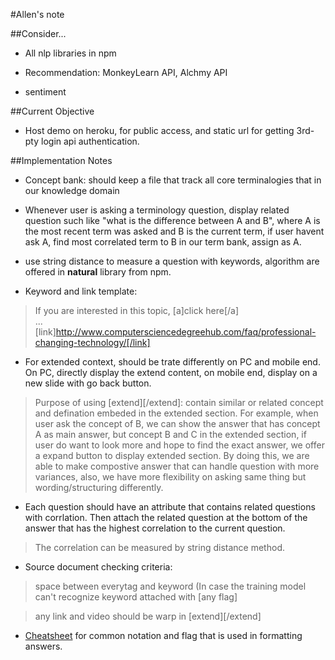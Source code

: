 #Allen's note

##Consider...

- All nlp libraries in npm
>
- Recommendation: MonkeyLearn API, Alchmy API
>
- sentiment

##Current Objective

- Host demo on heroku, for public access, and static url for getting 3rd-pty login api authentication.

##Implementation Notes

- Concept bank: should keep a file that track all core terminalogies that in our knowledge domain

- Whenever user is asking a terminology question, display related question such like "what is the difference between A and B", where A is the most recent term was asked and B is the current term, if user havent ask A, find most correlated term to B in our term bank, assign as A.

- use string distance to measure a question with keywords, algorithm  are offered in <b>natural</b> library from npm.

- Keyword and link template:

> If you are interested in this topic, [a]click here[/a]</br>...</br>[link]http://www.computersciencedegreehub.com/faq/professional-changing-technology/[/link]- For extended context, should be trate differently on PC and mobile end. On PC, directly display the extend content, on mobile end, display on a new slide with go back button.

> Purpose of using [extend][/extend]: contain similar or related concept and defination embeded in the extended section. For example, when user ask the concept of B, we can show the answer that has concept A as main answer, but concept B and C in the extended section, if user do want to look more and hope to find the exact answer, we offer a expand button to display extended section. By doing this, we are able to make compostive answer that can handle question with more variances, also, we have more flexibility on asking same thing but wording/structuring differently.

- Each question should have an attribute that contains related questions with corrlation. Then attach the related question at the bottom of the answer that has the highest correlation to the current question.

> The correlation can be measured by string distance method.

- Source document checking criteria: 

> space between everytag and keyword (In case the training model can't recognize keyword attached with [any flag]

> any link and video should be warp in [extend][/extend]

- [Cheatsheet](https://github.com/viane/Intelligent-Academic-Planner/blob/master/Common%20notation.md) for common notation and flag that is used in formatting answers.